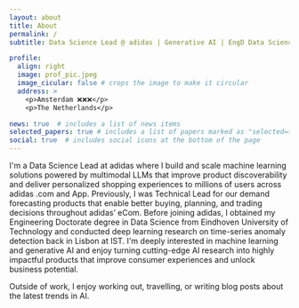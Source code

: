 ```yaml
---
layout: about
title: About
permalink: /
subtitle: Data Science Lead @ adidas | Generative AI | EngD Data Science

profile:
  align: right
  image: prof_pic.jpeg
  image_cicular: false # crops the image to make it circular
  address: >
    <p>Amsterdam ❌❌❌</p>
    <p>The Netherlands</p>

news: true  # includes a list of news items
selected_papers: true # includes a list of papers marked as "selected={true}"
social: true  # includes social icons at the bottom of the page
---
```


I'm a Data Science Lead at adidas where I build and scale machine learning solutions powered by multimodal LLMs that improve product discoverability and deliver personalized shopping experiences to millions of users across adidas .com and App.
Previously, I was Technical Lead for our demand forecasting products that enable better buying, planning, and trading decisions throughout adidas’ eCom.
Before joining adidas, I obtained my Engineering Doctorate degree in Data Science from Eindhoven University of Technology and conducted deep learning research on time-series anomaly detection back in Lisbon at IST.
I'm deeply interested in machine learning and generative AI and enjoy turning cutting-edge AI research into highly impactful products that improve consumer experiences and unlock business potential.

Outside of work, I enjoy working out, travelling, or writing blog posts about the latest trends in AI.

